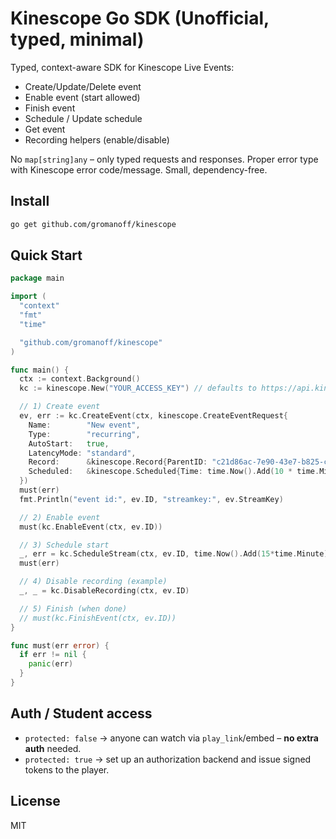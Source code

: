 # Kinescope Go SDK (Unofficial, typed, minimal)

Typed, context-aware SDK for Kinescope Live Events:
- Create/Update/Delete event
- Enable event (start allowed)
- Finish event
- Schedule / Update schedule
- Get event
- Recording helpers (enable/disable)

No `map[string]any` – only typed requests and responses. Proper error type with Kinescope error code/message. Small, dependency-free.

## Install

```bash
go get github.com/gromanoff/kinescope
```

## Quick Start

```go
package main

import (
  "context"
  "fmt"
  "time"

  "github.com/gromanoff/kinescope"
)

func main() {
  ctx := context.Background()
  kc := kinescope.New("YOUR_ACCESS_KEY") // defaults to https://api.kinescope.io

  // 1) Create event
  ev, err := kc.CreateEvent(ctx, kinescope.CreateEventRequest{
    Name:        "New event",
    Type:        "recurring",
    AutoStart:   true,
    LatencyMode: "standard",
    Record:      &kinescope.Record{ParentID: "c21d86ac-7e90-43e7-b825-cbf300951355"},
    Scheduled:   &kinescope.Scheduled{Time: time.Now().Add(10 * time.Minute)},
  })
  must(err)
  fmt.Println("event id:", ev.ID, "streamkey:", ev.StreamKey)

  // 2) Enable event
  must(kc.EnableEvent(ctx, ev.ID))

  // 3) Schedule start
  _, err = kc.ScheduleStream(ctx, ev.ID, time.Now().Add(15*time.Minute))
  must(err)

  // 4) Disable recording (example)
  _, _ = kc.DisableRecording(ctx, ev.ID)

  // 5) Finish (when done)
  // must(kc.FinishEvent(ctx, ev.ID))
}

func must(err error) {
  if err != nil {
    panic(err)
  }
}
```

## Auth / Student access

* `protected: false` → anyone can watch via `play_link`/embed – **no extra auth** needed.
* `protected: true` → set up an authorization backend and issue signed tokens to the player.

## License

MIT
